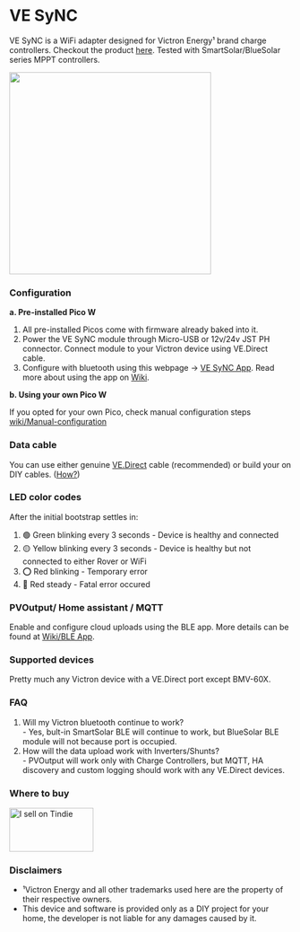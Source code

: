 # VE SyNC
VE SyNC is a WiFi adapter designed for Victron Energy¹ brand charge controllers. Checkout the product [here](https://www.tindie.com/products/33256/). Tested with SmartSolar/BlueSolar series MPPT controllers.

<img src=https://github.com/thewestlabs/VE-SyNC-Doc/assets/111796612/660d1b89-5d74-48db-a301-0b9e89e192f2 width=360px />

### Configuration
**a. Pre-installed Pico W**
  1. All pre-installed Picos come with firmware already baked into it.
  2. Power the VE SyNC module through Micro-USB or 12v/24v JST PH connector. Connect module to your Victron device using VE.Direct cable. 
  3. Configure with bluetooth using this webpage -> [VE SyNC App](https://thewestlabs.github.io/VE-SyNC-Doc/). Read more about using the app on [Wiki](https://github.com/thewestlabs/VE-SyNC-doc/wiki/BLE-App).

**b. Using your own Pico W**

If you opted for your own Pico, check manual configuration steps [wiki/Manual-configuration](https://github.com/thewestlabs/VE-SyNC-doc/wiki/Manual-configuration)

### Data cable

You can use either genuine [VE.Direct](https://www.amazon.com/dp/B01F9ESFZS) cable (recommended) or build your on DIY cables. ([How?](https://github.com/thewestlabs/VE-SyNC-Doc/wiki/DIY-VE.Direct-cable))

### LED color codes

After the initial bootstrap settles in:
  1. 🟢 Green blinking every 3 seconds - Device is healthy and connected
  2. 🟡 Yellow blinking every 3 seconds - Device is healthy but not connected to either Rover or WiFi
  3. ⭕ Red blinking - Temporary error
  4. 🔴 Red steady - Fatal error occured

### PVOutput/ Home assistant / MQTT
Enable and configure cloud uploads using the BLE app. More details can be found at [Wiki/BLE App](https://github.com/thewestlabs/VE-SyNC-Doc/wiki/BLE-App).

### Supported devices
Pretty much any Victron device with a VE.Direct port except BMV-60X.

### FAQ
  1. Will my Victron bluetooth continue to work?  
    - Yes, bult-in SmartSolar BLE will continue to work, but BlueSolar BLE module will not because port is occupied.
  3. How will the data upload work with Inverters/Shunts?  
    - PVOutput will work only with Charge Controllers, but MQTT, HA discovery and custom logging should work with any VE.Direct devices.

### Where to buy
<a href="https://www.tindie.com/stores/westlabs/?ref=offsite_badges&utm_medium=badges&utm_campaign=badge_medium"><img src="https://d2ss6ovg47m0r5.cloudfront.net/badges/tindie-mediums.png" alt="I sell on Tindie" width="150" height="78"></a>

### Disclaimers
- ¹Victron Energy and all other trademarks used here are the property of their respective owners.
- This device and software is provided only as a DIY project for your home, the developer is not liable for any damages caused by it.
